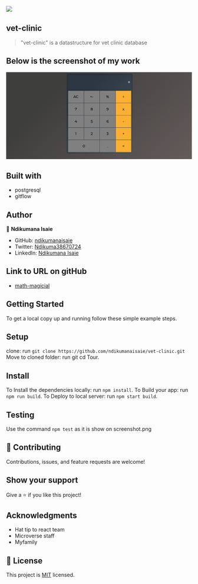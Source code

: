 ![](https://img.shields.io/badge/Microverse-blueviolet)

## vet-clinic

> "vet-clinic" is a datastructure for vet clinic database

## Below is the screenshot of my work
![tour](https://github.com/ndikumanaisaie/math-magician/blob/develop/src/images/shot.png)

## Built with
- postgresql
- gitflow

## Author

👤 **Ndikumana Isaie**

- GitHub: [ndikumanaisaie](https://github.com/ndikumanaisaie)
- Twitter: [Ndikuma38670724](https://twitter.com/Ndikuma38670724)
- LinkedIn: [Ndikumana Isaie](https://www.linkedin.com/in/ndikumanaisaie/)

## Link to URL on gitHub
- [math-magicial](https://github.com/ndikumanaisaie/vet-clinic.git)

## Getting Started

To get a local copy up and running follow these simple example steps.

## Setup
clone: run `git clone https://github.com/ndikumanaisaie/vet-clinic.git`
Move to cloned folder: run git cd Tour.

## Install

To Install the dependencies locally: run `npm install`.
To Build your app: run `npm run build`.
To Deploy to local server: run `npm start build`.

## Testing

Use the command `npm test` as it is show on screenshot.png

## 🤝 Contributing

Contributions, issues, and feature requests are welcome!

## Show your support

Give a ⭐️ if you like this project!

## Acknowledgments

- Hat tip to react team
- Microverse staff
- Myfamily

## 📝 License

This project is [MIT](./MIT.md) licensed.
